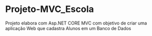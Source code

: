# Projeto-MVC_Escola
Projeto elabora com Asp.NET CORE MVC com objetivo de criar uma aplicação Web que cadastra Alunos em um Banco de Dados
